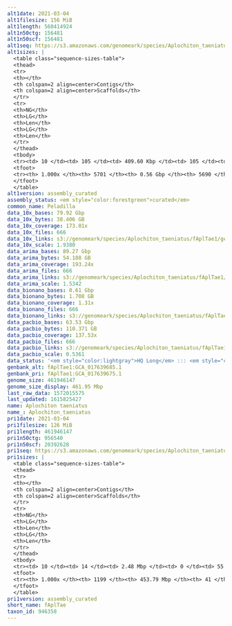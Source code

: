 ```yaml
---
alt1date: 2021-03-04
alt1filesize: 156 MiB
alt1length: 560414924
alt1n50ctg: 156481
alt1n50scf: 156481
alt1seq: https://s3.amazonaws.com/genomeark/species/Aplochiton_taeniatus/fAplTae1/assembly_curated/fAplTae1.alt.cur.20210304.fasta.gz
alt1sizes: |
  <table class="sequence-sizes-table">
  <thead>
  <tr>
  <th></th>
  <th colspan=2 align=center>Contigs</th>
  <th colspan=2 align=center>Scaffolds</th>
  </tr>
  <tr>
  <th>NG</th>
  <th>LG</th>
  <th>Len</th>
  <th>LG</th>
  <th>Len</th>
  </tr>
  </thead>
  <tbody>
  <tr><td> 10 </td><td> 105 </td><td> 409.60 Kbp </td><td> 105 </td><td> 409.60 Kbp </td></tr>  <tr><td> 20 </td><td> 268 </td><td> 299.35 Kbp </td><td> 268 </td><td> 299.35 Kbp </td></tr>  <tr><td> 30 </td><td> 482 </td><td> 230.93 Kbp </td><td> 482 </td><td> 230.93 Kbp </td></tr>  <tr><td> 40 </td><td> 749 </td><td> 191.36 Kbp </td><td> 749 </td><td> 191.36 Kbp </td></tr>  <tr style="background-color:#cccccc;"><td> 50 </td><td> 1074 </td><td> 156.48 Kbp </td><td> 1074 </td><td> 156.48 Kbp </td></tr>  <tr><td> 60 </td><td> 1470 </td><td> 128.69 Kbp </td><td> 1470 </td><td> 128.69 Kbp </td></tr>  <tr><td> 70 </td><td> 1958 </td><td> 101.07 Kbp </td><td> 1958 </td><td> 101.07 Kbp </td></tr>  <tr><td> 80 </td><td> 2596 </td><td> 74.91 Kbp </td><td> 2596 </td><td> 74.91 Kbp </td></tr>  <tr><td> 90 </td><td> 3527 </td><td> 46.97 Kbp </td><td> 3527 </td><td> 46.99 Kbp </td></tr>  <tr><td> 100 </td><td> 5700 </td><td> 271  bp </td><td> 5689 </td><td> 271  bp </td></tr>  </tbody>
  <tfoot>
  <tr><th> 1.000x </th><th> 5701 </th><th> 0.56 Gbp </th><th> 5690 </th><th> 0.56 Gbp </th></tr>
  </tfoot>
  </table>
alt1version: assembly_curated
assembly_status: <em style="color:forestgreen">curated</em>
common_name: Peladilla
data_10x_bases: 79.92 Gbp
data_10x_bytes: 38.406 GB
data_10x_coverage: 173.01x
data_10x_files: 666
data_10x_links: s3://genomeark/species/Aplochiton_taeniatus/fAplTae1/genomic_data/10x/<br>
data_10x_scale: 1.9380
data_arima_bases: 89.27 Gbp
data_arima_bytes: 54.188 GB
data_arima_coverage: 193.24x
data_arima_files: 666
data_arima_links: s3://genomeark/species/Aplochiton_taeniatus/fAplTae1/genomic_data/arima/<br>
data_arima_scale: 1.5342
data_bionano_bases: 0.61 Gbp
data_bionano_bytes: 1.708 GB
data_bionano_coverage: 1.31x
data_bionano_files: 666
data_bionano_links: s3://genomeark/species/Aplochiton_taeniatus/fAplTae1/genomic_data/bionano/<br>
data_pacbio_bases: 63.53 Gbp
data_pacbio_bytes: 110.371 GB
data_pacbio_coverage: 137.53x
data_pacbio_files: 666
data_pacbio_links: s3://genomeark/species/Aplochiton_taeniatus/fAplTae1/genomic_data/pacbio/<br>
data_pacbio_scale: 0.5361
data_status: '<em style="color:lightgray">HQ Long</em> ::: <em style="color:forestgreen">Long</em> ::: <em style="color:forestgreen">Short</em> ::: <em style="color:forestgreen">Phasing</em> ::: <em style="color:forestgreen">Scaffolding</em>'
genbank_alt: fAplTae1:GCA_017639685.1
genbank_pri: fAplTae1:GCA_017639675.1
genome_size: 461946147
genome_size_display: 461.95 Mbp
last_raw_data: 1572015575
last_updated: 1615825427
name: Aplochiton taeniatus
name_: Aplochiton_taeniatus
pri1date: 2021-03-04
pri1filesize: 126 MiB
pri1length: 461946147
pri1n50ctg: 956540
pri1n50scf: 20392628
pri1seq: https://s3.amazonaws.com/genomeark/species/Aplochiton_taeniatus/fAplTae1/assembly_curated/fAplTae1.pri.cur.20210304.fasta.gz
pri1sizes: |
  <table class="sequence-sizes-table">
  <thead>
  <tr>
  <th></th>
  <th colspan=2 align=center>Contigs</th>
  <th colspan=2 align=center>Scaffolds</th>
  </tr>
  <tr>
  <th>NG</th>
  <th>LG</th>
  <th>Len</th>
  <th>LG</th>
  <th>Len</th>
  </tr>
  </thead>
  <tbody>
  <tr><td> 10 </td><td> 14 </td><td> 2.48 Mbp </td><td> 0 </td><td> 55.69 Mbp </td></tr>  <tr><td> 20 </td><td> 37 </td><td> 1.71 Mbp </td><td> 1 </td><td> 45.01 Mbp </td></tr>  <tr><td> 30 </td><td> 65 </td><td> 1.44 Mbp </td><td> 3 </td><td> 22.95 Mbp </td></tr>  <tr><td> 40 </td><td> 101 </td><td> 1.16 Mbp </td><td> 5 </td><td> 21.74 Mbp </td></tr>  <tr style="background-color:#cccccc;"><td> 50 </td><td> 144 </td><td style="background-color:#ff8888;"> 0.96 Mbp </td><td> 7 </td><td style="background-color:#88ff88;"> 20.39 Mbp </td></tr>  <tr><td> 60 </td><td> 201 </td><td> 0.72 Mbp </td><td> 9 </td><td> 20.03 Mbp </td></tr>  <tr><td> 70 </td><td> 273 </td><td> 0.55 Mbp </td><td> 11 </td><td> 19.65 Mbp </td></tr>  <tr><td> 80 </td><td> 374 </td><td> 347.78 Kbp </td><td> 14 </td><td> 18.48 Mbp </td></tr>  <tr><td> 90 </td><td> 551 </td><td> 182.99 Kbp </td><td> 17 </td><td> 16.49 Mbp </td></tr>  <tr><td> 100 </td><td> 1198 </td><td> 682  bp </td><td> 40 </td><td> 11.24 Kbp </td></tr>  </tbody>
  <tfoot>
  <tr><th> 1.000x </th><th> 1199 </th><th> 453.79 Mbp </th><th> 41 </th><th> 461.95 Mbp </th></tr>
  </tfoot>
  </table>
pri1version: assembly_curated
short_name: fAplTae
taxon_id: 946358
---
```


